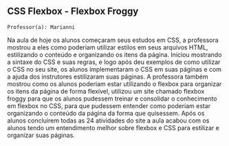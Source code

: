 ## CSS Flexbox - Flexbox Froggy

` Professor(a): Marianni `

Na aula de hoje os alunos começaram seus estudos em CSS, a professora mostrou a eles como poderiam utilizar estilos em seus arquivos HTML, estilizando o conteúdo e organizando os itens da página.
Iniciou mostrando a sintaxe do CSS e suas regras, e logo após deu exemplos de como utilizar o CSS no seu site, os alunos implementaram o CSS em suas páginas e com a ajuda dos instrutores estilizaram suas páginas.
A professora também mostrou como os alunos poderiam estar utilizando o flexbox para organizar os itens da página de forma flexível, utilizou um site chamado flexbox froggy para que os alunos pudessem treinar e consolidar o conhecimento em flexbox no CSS, para que pudessem entender como poderiam estar organizando o conteúdo da página da forma que quisessem.
Após os alunos concluírem todas as 24 atividades do site a aula acabou com os alunos tendo um entendimento melhor sobre flexbox e CSS para estilizar e organizar suas páginas.